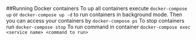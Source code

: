 ##Running Docker containers
To up all containers execute `docker-compose up` or `docker-compose up -d` to run containers in background mode.
Then you can access your containers by `docker-compose ps`
To stop containers run `docker-compose stop`
To run command in container `docker-compose exec <service name> <command to run>`

